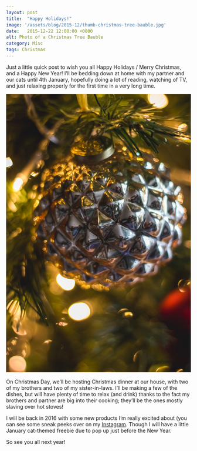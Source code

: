 ```yaml
---
layout: post
title:  "Happy Holidays!"
image: '/assets/blog/2015-12/thumb-christmas-tree-bauble.jpg'
date:   2015-12-22 12:00:00 +0000
alt: Photo of a Christmas Tree Bauble
category: Misc
tags: Christmas
---
```


<p class="intro">Just a little quick post to wish you all Happy Holidays / Merry Christmas, and a Happy New Year! I’ll be bedding down at home with my partner and our cats until 4th January, hopefully doing a lot of reading, watching of TV, and just relaxing properly for the first time in a very long time.</p>

![Photo of a Christmas Tree Bauble](/assets/blog/2015-12/christmas-tree-bauble.jpg "Photo of a Christmas Tree Bauble")

On Christmas Day, we’ll be hosting Christmas dinner at our house, with two of my brothers and two of my sister-in-laws. I’ll be making a few of the dishes, but will have plenty of time to relax (and drink) thanks to the fact my brothers and partner are big into their cooking; they’ll be the ones mostly slaving over hot stoves!

I will be back in 2016 with some new products I’m really excited about (you can see some sneak peeks over on my [Instagram](http://instagram.com/arosecast). Though I will have a little January cat-themed freebie due to pop up just before the New Year.

So see you all next year!
